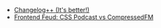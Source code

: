 - [Changelog++ (It's better!)](https://changelog.com/++)
- [Frontend Feud: CSS Podcast vs CompressedFM](https://changelog.com/jsparty/308)